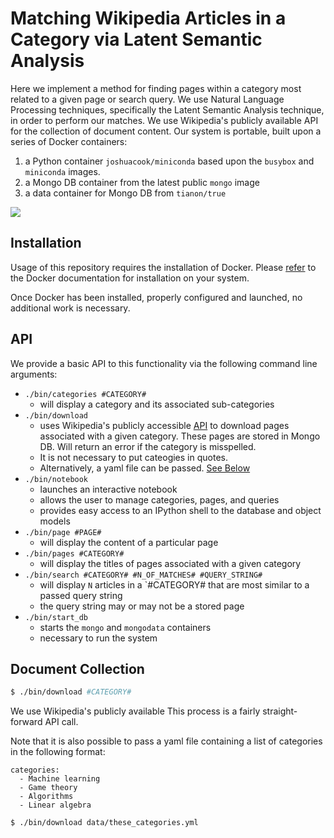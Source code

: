 # Matching Wikipedia Articles in a Category via Latent Semantic Analysis

Here we implement a method for finding pages within a category most related to a given page or search query. 
We use Natural Language Processing techniques, specifically the Latent Semantic Analysis technique, in order to perform our matches. 
We use Wikipedia's publicly available API for the collection of document content. 
Our system is portable, built upon a series of Docker containers:

1. a Python container `joshuacook/miniconda` based upon the `busybox` and `miniconda` images.
2. a Mongo DB container from the latest public `mongo` image
3. a data container for Mongo DB from `tianon/true`

![](https://dl.dropboxusercontent.com/u/407587/img/system.png)

## Installation

Usage of this repository requires the installation of Docker. Please [refer](https://docs.docker.com/engine/installation/) to the Docker documentation for installation on your system.

Once Docker has been installed, properly configured and launched, no additional work is necessary. 



## API

We provide a basic API to this functionality via the following command line arguments:

- `./bin/categories #CATEGORY#`
	- will display a category and its associated sub-categories
- `./bin/download`
	- uses Wikipedia's publicly accessible [API](https://en.wikipedia.org/w/api.php) to download pages associated with a given category. 
	  These pages are stored in Mongo DB. Will return an error if the category is misspelled. 
	- It is not necessary to put cateogies in quotes. 
	- Alternatively, a yaml file can be passed. [See Below](#category_yaml)
- `./bin/notebook`
    - launches an interactive notebook 
    - allows the user to manage categories, pages, and queries
    - provides easy access to an IPython shell to the database and object models
- `./bin/page #PAGE#`
	- will display the content of a particular page
- `./bin/pages #CATEGORY#`
	- will display the titles of pages associated with a given category
- `./bin/search #CATEGORY# #N_OF_MATCHES# #QUERY_STRING#`
	- will display `N` articles in a `#CATEGORY# that are most similar to a passed query string
	- the query string may or may not be a stored page
- `./bin/start_db`
	- starts the `mongo` and `mongodata` containers
	- necessary to run the system 

## Document Collection

```Bash
$ ./bin/download #CATEGORY#
```

We use Wikipedia's publicly available  This process is a fairly straight-forward API call. 

Note that it is also possible to pass a yaml file containing a list of categories in the following format:

<a href="category_yaml"></a>
```
categories:
  - Machine learning
  - Game theory
  - Algorithms
  - Linear algebra
```

```Bash
$ ./bin/download data/these_categories.yml
```

